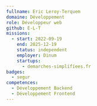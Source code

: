 ```yaml
---
fullname: Eric Leroy-Terquem
domaine: Développement
role: Développeur web
github: E-L-T
missions:
  - start: 2022-09-19
    end: 2025-12-19
    status: independent
    employer: Dinum
    startups:
      - demarches-simplifiees.fr
badges:
  - segur
competences:
  - Développement Backend
  - Développement Frontend
---
```

